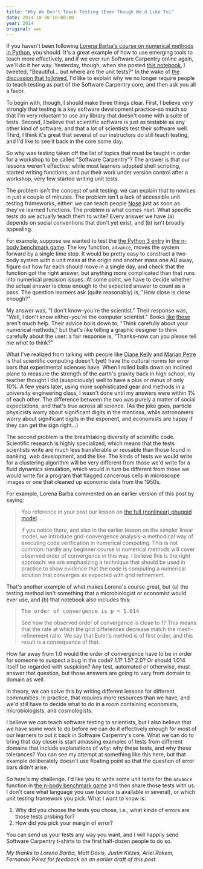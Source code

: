 ```yaml
---
title: "Why We Don't Teach Testing (Even Though We'd Like To)"
date: 2014-10-30 18:00:00
year: 2014
original: swc
---
```

<p>
  If you haven't been following
  <a href="https://github.com/numerical-mooc/numerical-mooc/wiki">Lorena Barba's course on numerical methods in Python</a>,
  you should.
  It's a great example of how to use emerging tools to teach more effectively,
  and if we ever run Software Carpentry online again,
  we'll do it her way.
  Yesterday,
  though,
  when she posted <a href="http://nbviewer.ipython.org/github/numerical-mooc/numerical-mooc/blob/master/lessons/03_wave/03_03_aBetterModel.ipynb">this notebook</a>,
  I tweeted,
  "Beautiful… but where are the unit tests?"
  In the wake of
  <a href="https://twitter.com/lorenaabarba/status/527149484942585856">the discussion that followed</a>,
  I'd like to explain why we no longer require people to teach testing as part of the Software Carpentry core,
  and then ask you all a favor.
</p>
<p>
  To begin with,
  though,
  I should make three things clear.
  First,
  I believe very strongly that testing is a key software development practice–so much so that
  I'm very reluctant to use any library that doesn't come with a suite of tests.
  Second,
  I believe that scientific software is just as testable as any other kind of software,
  and that a lot of scientists test their software well.
  Third,
  I think it's great that several of our instructors do still teach testing,
  and I'd like to see it back in the core some day.
</p>
<p>
  So why was testing taken off the list of topics that must be taught
  in order for a workshop to be called "Software Carpentry"?
  The answer is that our lessons weren't effective:
  while most learners adopted shell scripting,
  started writing functions,
  and put their work under version control after a workshop,
  very few started writing unit tests.
</p>
<p>
  The problem isn't the concept of unit testing:
  we can explain that to novices in just a couple of minutes.
  The problem isn't a lack of accessible unit testing frameworks, either:
  we can teach people <a href="https://github.com/nose-devs/nose">Nose</a>
  just as soon as they've learned functions.
  The problem is what comes next.
  What specific tests do we actually teach them to write?
  Every answer we have
  (a) depends on social conventions that don't yet exist, and
  (b) isn't broadly appealing.
</p>
<p>
  For example,
  suppose we wanted to test the
  <a href="http://benchmarksgame.alioth.debian.org/u32/program.php?test=nbody&lang=python3&id=1">the Python 3 entry</a>
  in <a href="http://benchmarksgame.alioth.debian.org/u32/performance.php?test=nbody">the n-body benchmark game</a>.
  The key function,
  <code>advance</code>,
  moves the system forward by a single time step.
  It would be pretty easy to construct a two-body system
  with a unit mass at the origin
  and another mass one AU away,
  figure out how far each should move in a single day,
  and check that the function got the right answer,
  but anything more complicated than that runs into numerical precision issues.
  At some point,
  we have to decide whether the actual answer
  is close enough to the expected answer
  to count as a pass.
  The question learners ask (quite reasonably) is,
  "How close is close enough?"
</p>
<p>
  My answer was,
  "I don't know–you're the scientist."
  Their response was,
  "Well, I don't know either–you're the computer scientist."
  Books
  <a href="http://www.amazon.com/Writing-Scientific-Software-Guide-Style/dp/0521675952/">like</a>
  <a href="http://www.amazon.com/Accuracy-Reliability-Scientific-Computing-Environments/dp/0898715849/">these</a>
  aren't much help.
  Their advice boils down to,
  "Think carefully about your numerical methods,"
  but that's like telling a graphic designer to think carefully about the user:
  a fair response is, "Thanks–now can you please tell me <em>what</em> to think?"
</p>
<p>
  What I've realized from talking with people
  like <a href="http://www.rmc.ca/aca/mcs-mi/per/kelly-d-eng.php">Diane Kelly</a>
  and <a href="http://mcs.open.ac.uk/mp8/">Marian Petre</a>
  is that scientific computing doesn't (yet) have the cultural norms for error bars
  that experimental sciences have.
  When I rolled balls down an inclined plane
  to measure the strength of the earth's gravity back in high school,
  my teacher thought I did (suspiciously) well to have a plus or minus of only 10%.
  A few years later,
  using more sophisticated gear and methods in a university engineering class,
  I wasn't done until my answers were within 1% of each other.
  The difference between the two was purely a matter of social expectations,
  and that's true across all science.
  (As the joke goes,
  particle physicists worry about significant digits in the mantissa,
  while astronomers worry about significant digits in the exponent,
  and economists are happy if they can get the sign right…)
</p>
<p>
  The second problem is the breathtaking diversity of scientific code.
  Scientific research is highly specialized,
  which means that the tests scientists write are much less transferable or reusable
  than those found in banking, web development, and the like.
  The kinds of tests we would write for a clustering algorithm
  will be very different from those we'd write for a fluid dynamics simulation,
  which would in turn be different from those we would write for
  a program that flagged cancerous cells in microscope images
  or one that cleaned up economic data from the 1950s.
</p>
<p>
  For example,
  Lorena Barba commented on an earlier version of this post by saying:
</p>
<blockquote>
  <p>
    You reference in your post our lesson on
    <a href="http://nbviewer.ipython.org/github/numerical-mooc/numerical-mooc/blob/master/lessons/01_phugoid/01_03_PhugoidFullModel.ipynb">the full (nonlinear) phugoid model</a>…
  </p>
  <p>
    If you notice there,
    and also in the earlier lesson on the simpler linear model,
    we introduce grid-convergence analysis–a
    methodical way of executing code verification in numerical computing.
    This is not common:
    hardly any beginner course in numerical methods will cover observed order of convergence in this way.
    I believe this is the right approach:
    we are emphasizing a technique that should be used in practice to show evidence that
    the code is computing a numerical solution that converges as expected with grid refinement. 
  </p>
</blockquote>
<p>
  That's another example of what makes Lorena's course great,
  but (a) the testing method isn't something that a microbiologist or economist would ever use,
  and (b) that notebook also includes this:
</p>
<blockquote>
  <pre>The order of convergence is p = 1.014</pre>
  <p>
    See how the observed order of convergence is close to 1?
    This means that the rate at which the grid differences decrease match the mesh-refinement ratio.
    We say that Euler's method is of first order,
    and this result is a consequence of that.
  </p>
</blockquote>
<p>
  How far away from 1.0 would the order of convergence have to be
  in order for someone to suspect a bug in the code?
  1.1? 1.5? 2.0?
  Or should 1.014 itself be regarded with suspicion?
  Any test, automated or otherwise,
  must answer that question,
  but those answers are going to vary from domain to domain as well.
</p>
<p>
  In theory,
  we can solve this by writing different lessons for different communities.
  In practice,
  that requires more resources than we have,
  and we'd still have to decide what to do
  in a room containing economists, microbiologists, and cosmologists.
</p>
<p>
  I believe we <em>can</em> teach software testing to scientists,
  but I also believe that we have some work to do
  before we can do it effectively enough for most of our learners
  to put it back in Software Carpentry's core.
  What we can do to bring that day closer is
  start amassing examples of tests from different domains
  that include explanations of <em>why</em>:
  why these tests,
  and why these tolerances?
  You can see my attempt at something like this here,
  but that example deliberately doesn't use floating point
  so that the question of error bars didn't arise.
</p>
<p>
  So here's my challenge.
  I'd like you to write some unit tests for the <code>advance</code> function
  in <a href="http://benchmarksgame.alioth.debian.org/u32/performance.php?test=nbody">the n-body benchmark game</a>
  and then share those tests with us.
  I don't care what language you use (source is available in several),
  or which unit testing framework you pick.
  What I want to know is:
</p>
<ol>
  <li>
    Why did you choose the tests you chose,
    i.e.,
    what kinds of errors are those tests probing for?
  </li>
  <li>
    How did you pick your margin of error?
  </li>
</ol>
<p>
  You can send us your tests any way you want,
  and I will happily send Software Carpentry t-shirts
  to the first half-dozen people to do so.
</p>
<p>
  <em>
    My thanks to Lorena Barba, Matt Davis, Justin Kitzes, Ariel Rokem, Fernando Pérez
    for feedback on an earlier draft of this post.
  </em>
</p>
